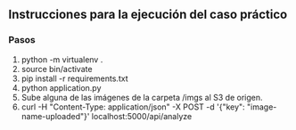 ## Instrucciones para la ejecución del caso práctico

### Pasos

1. python -m virtualenv .
2. source bin/activate
3. pip install -r requirements.txt
4. python application.py
5. Sube alguna de las imágenes de la carpeta /imgs al S3 de origen.
6. curl -H "Content-Type: application/json" -X POST -d '{"key": "image-name-uploaded"}' localhost:5000/api/analyze